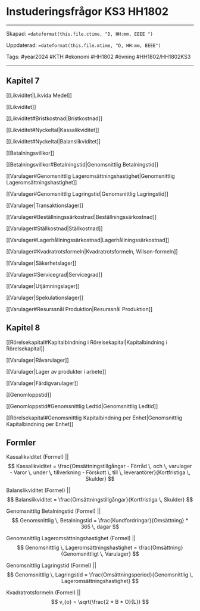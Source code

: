# Instuderingsfrågor KS3 HH1802

---

Skapad: `=dateformat(this.file.ctime, "D, HH:mm, EEEE ")`

Uppdaterad: `=dateformat(this.file.mtime, "D, HH:mm, EEEE")`

Tags: #year2024 #KTH #ekonomi #HH1802 #övning #HH1802/HH1802KS3

---

## Kapitel 7

[[Likviditet|Likvida Medel]]

[[Likviditet]]

[[Likviditet#Bristkostnad|Bristkostnad]]

[[Likviditet#Nyckeltal|Kassalikviditet]]

[[Likviditet#Nyckeltal|Balanslikviditet]]

[[Betalningsvillkor]]

[[Betalningsvillkor#Betalningstid|Genomsnittlig Betalningstid]]

[[Varulager#Genomsnittlig Lageromsättningshastighet|Genomsnittlig Lageromsättningshastighet]]

[[Varulager#Genomsnittlig Lagringstid|Genomsnittlig Lagringstid]]

[[Varulager|Transaktionslager]]

[[Varulager#Beställningssärkostnad|Beställningssärkostnad]]

[[Varulager#Ställkostnad|Ställkostnad]]

[[Varulager#Lagerhållningssärkostnad|Lagerhållningssärkostnad]]

[[Varulager#Kvadratrotsformeln|Kvadratrotsformeln, Wilson-formeln]]

[[Varulager|Säkerhetslager]]

[[Varulager#Servicegrad|Servicegrad]]

[[Varulager|Utjämningslager]]

[[Varulager|Spekulationslager]]

[[Varulager#Resurssnål Produktion|Resurssnål Produktion]]

## Kapitel 8

[[Rörelsekapital#Kapitalbindning i Rörelsekapital|Kapitalbindning i Rörelsekapital]]

[[Varulager|Råvarulager]]

[[Varulager|Lager av produkter i arbete]]

[[Varulager|Färdigvarulager]]

[[Genomloppstid]]

[[Genomloppstid#Genomsnittlig Ledtid|Genomsnittlig Ledtid]]

[[Rörelsekapital#Genomsnittlig Kapitalbindning per Enhet|Genomsnittlig Kapitalbindning per Enhet]]

## Formler

Kassalikviditet (Formel)
||
$$
Kassalikviditet = \frac{Omsättningstillgångar - Förråd \, och \, varulager - Varor \, under \, tillverkning - Förskott \, till \, leverantörer}{Kortfristiga \, Skulder}
$$

Balanslikviditet (Formel)
||
$$
Balanslikviditet = \frac{Omsättningstillgångar}{Kortfristiga \, Skulder}
$$

Genomsnittlig Betalningstid (Formel)
||
$$
Genomsnittlig \, Betalningstid = \frac{Kundfordringar}{Omsättning} * 365 \, dagar
$$

Genomsnittlig Lageromsättningshastighet (Formel)
||
$$
Genomsnittlig \, Lageromsättningshastighet = \frac{Omsättning}{Genomsnittligt \, Varulager}
$$

Genomsnittlig Lagringstid (Formel)
||
$$
Genomsnittlig \, Lagringstid = \frac{Omsättningsperiod}{Genomsnittlig \, Lageromsättningshastighet}
$$

Kvadratrotsformeln (Formel)
||
$$
v_{o} = \sqrt{\frac{2 * B * O}{L}}
$$
